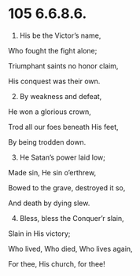# 105 6.6.8.6.

1.  His be the Victor’s name,

Who fought the fight alone;

Triumphant saints no honor claim,

His conquest was their own.

2.  By weakness and defeat,

He won a glorious crown,

Trod all our foes beneath His feet,

By being trodden down.

3.  He Satan’s power laid low;

Made sin, He sin o’erthrew,

Bowed to the grave, destroyed it so,

And death by dying slew.

4.  Bless, bless the Conquer’r slain,

Slain in His victory;

Who lived, Who died, Who lives again,

For thee, His church, for thee!

